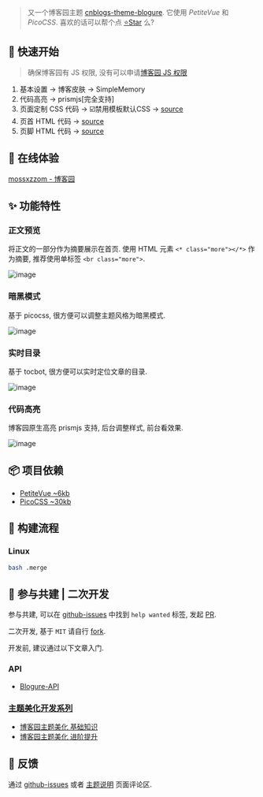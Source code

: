 > 又一个博客园主题 [cnblogs-theme-blogure](https://github.com/xnuc/cnblogs-theme-blogure). 它使用 *PetiteVue* 和 *PicoCSS*.  喜欢的话可以帮个点 [⭐Star](https://github.com/xnuc/cnblogs-theme-blogure) 么?

## 🚀 快速开始

> 确保博客园有 JS 权限, 没有可以申请[博客园 JS 权限](https://i.cnblogs.com/settings)

1. 基本设置 -> 博客皮肤 -> SimpleMemory
1. 代码高亮 -> prismjs[完全支持]
1. 页面定制 CSS 代码 -> ☑️禁用模板默认CSS -> [source](https://raw.githubusercontent.com/xnuc/cnblogs-theme-blogure/master/custom.css)
1. 页首 HTML 代码 -> [source](https://raw.githubusercontent.com/xnuc/cnblogs-theme-blogure/master/page_begin.html)
1. 页脚 HTML 代码 -> [source](https://raw.githubusercontent.com/xnuc/cnblogs-theme-blogure/master/page_end.html)

<span class="more"></span>

## 🤿 在线体验

[mossxzzom - 博客园](https://mossxzzom.cnblogs.com/)

## ✨ 功能特性

### 正文预览

将正文的一部分作为摘要展示在首页. 使用 HTML 元素 `<* class="more"></*>` 作为摘要, 推荐使用单标签 `<br class="more">`.

![image](https://img2022.cnblogs.com/blog/2588074/202209/2588074-20220911142902187-100884223.gif)


### 暗黑模式

基于 picocss, 很方便可以调整主题风格为暗黑模式.

![image](https://img2022.cnblogs.com/blog/2588074/202209/2588074-20220911143708366-2117951030.gif)


### 实时目录

基于 tocbot, 很方便可以实时定位文章的目录.

![image](https://img2022.cnblogs.com/blog/2588074/202209/2588074-20220911143443615-2121372701.gif)


### 代码高亮

博客园原生高亮 prismjs 支持, 后台调整样式, 前台看效果.

![image](https://img2022.cnblogs.com/blog/2588074/202209/2588074-20220911144700810-1895335156.gif)


## 📦 项目依赖

+ [PetiteVue ~6kb](https://github.com/vuejs/petite-vue)
+ [PicoCSS ~30kb](https://picocss.com/)

## 🔨 构建流程

### Linux

```sh
bash .merge
```

## 🎹 参与共建 | 二次开发

参与共建, 可以在 [github-issues](https://github.com/xnuc/cnblogs-theme-blogure/issues) 中找到 `help wanted` 标签, 发起 [PR](https://github.com/xnuc/cnblogs-theme-blogure/compare).

二次开发, 基于 `MIT` 请自行 [fork](https://github.com/xnuc/cnblogs-theme-blogure/fork).

开发前, 建议通过以下文章入门.

### API

- [Blogure-API](https://www.cnblogs.com/blogure/p/blogure-api.html)


### [主题美化开发系列](https://www.cnblogs.com/mossxzzom/tag/%E7%BE%8E%E5%8C%96/)

- [博客园主题美化 基础知识](https://www.cnblogs.com/mossxzzom/p/16635596.html)
- [博客园主题美化 进阶提升](https://www.cnblogs.com/mossxzzom/p/16653264.html)

## 📝 反馈

通过 [github-issues](https://github.com/xnuc/cnblogs-theme-blogure/issues) 或者 [主题说明](https://www.cnblogs.com/mossxzzom/p/cnblogs-theme-blogure.html) 页面评论区.
